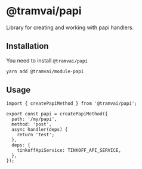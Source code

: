 # @tramvai/papi

Library for creating and working with papi handlers.

## Installation

You need to install `@tramvai/papi`

```bash
yarn add @tramvai/module-papi
```

## Usage

```tsx
import { createPapiMethod } from '@tramvai/papi';

export const papi = createPapiMethod({
  path: '/my/papi',
  method: 'post',
  async handler(deps) {
    return 'test';
  },
  deps: {
    tinkoffApiService: TINKOFF_API_SERVICE,
  },
});
```
